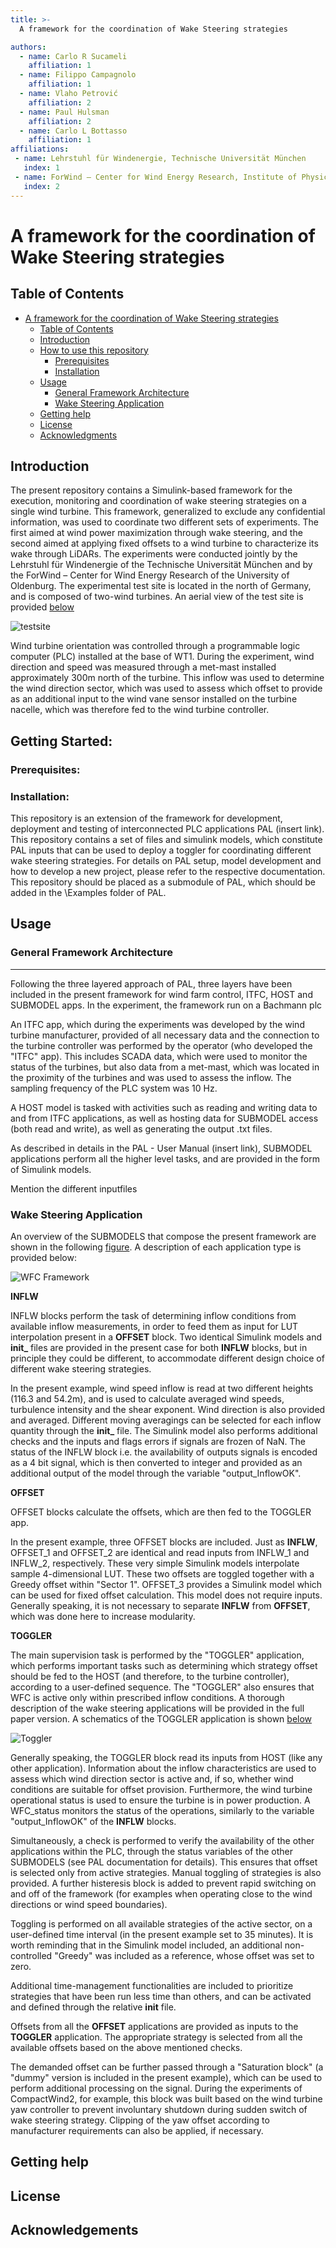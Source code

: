 ```yaml
---
title: >-
  A framework for the coordination of Wake Steering strategies

authors:
  - name: Carlo R Sucameli
    affiliation: 1
  - name: Filippo Campagnolo
    affiliation: 1
  - name: Vlaho Petrović
    affiliation: 2
  - name: Paul Hulsman
    affiliation: 2
  - name: Carlo L Bottasso
    affiliation: 1    
affiliations:
 - name: Lehrstuhl für Windenergie, Technische Universität München
   index: 1
 - name: ForWind – Center for Wind Energy Research, Institute of Physics, University of Oldenburg
   index: 2
---
```


# A framework for the coordination of Wake Steering strategies

## Table of Contents

- [A framework for the coordination of Wake Steering strategies](#a-framework-for-the-coordination-of-Wake-Steering-strategies)
  - [Table of Contents](#table-of-contents)
  - [Introduction](#introduction)
  - [How to use this repository](#How-to-use-this-repository)
    - [Prerequisites](#prerequisites)
    - [Installation](#installation)
  - [Usage](#usage)
    - [General Framework Architecture](#General-Framework-Architecture)
    - [Wake Steering Application](#Wake-Steering-Application)
  - [Getting help](#getting-help)
  - [License](#license)
  - [Acknowledgments](#acknowledgments)


## Introduction

The present repository contains a Simulink-based framework for the execution, monitoring and coordination of wake steering strategies on a single wind turbine. This framework, generalized to exclude any confidential information, was used to coordinate two different sets of experiments. The first aimed at wind power maximization through wake steering, and the second aimed at applying fixed offsets to a wind turbine to characterize its wake through LiDARs. The experiments were conducted jointly by the Lehrstuhl für Windenergie of the Technische Universität München and by the ForWind – Center for Wind Energy Research of the University of Oldenburg. The experimental test site is located in the north of Germany, and is composed of two-wind turbines. An aerial view of the test site is provided [below](./docs/overview_testsite.png)

![testsite](./docs/overview_testsite.png "Overview of the test site")

Wind turbine orientation was controlled through a programmable logic computer (PLC) installed at the base of WT1. During the experiment, wind direction and speed was measured through a met-mast installed approximately 300m north of the turbine. This inflow was used to determine the wind direction sector, which was used to assess which offset to provide as an additional input to the wind vane sensor installed on the turbine nacelle, which was therefore fed to the wind turbine controller.


## Getting Started:

### Prerequisites:
### Installation:

This repository is an extension of the framework for development, deployment and testing of interconnected PLC applications PAL (insert link). This repository contains a set of files and simulink models, which constitute PAL inputs that can be used to deploy a toggler for coordinating different wake steering strategies. For details on PAL setup, model development and how to develop a new project, please refer to the respective documentation. This repository should be placed as a submodule of PAL, which should be added in the \Examples folder of PAL.


## Usage

### General Framework Architecture
------------------------------------

Following the three layered approach of PAL, three layers have been included in the present framework for wind farm control, ITFC, HOST and SUBMODEL apps. In the experiment, the framework run on a Bachmann plc

An ITFC app, which during the experiments was developed by the wind turbine manufacturer, provided of all necessary data and the connection to the turbine controller was performed by the operator (who developed the "ITFC" app). This includes SCADA data, which were used to monitor the status of the turbines, but also data from a met-mast, which was located in the proximity of the turbines and was used to assess the inflow. The sampling frequency of the PLC system was 10 Hz. 

A HOST model is tasked with activities such as reading and writing data to and from ITFC applications, as well as hosting data for SUBMODEL access (both read and write), as well as generating the output .txt files.

As described in details in the PAL - User Manual (insert link), SUBMODEL applications perform all the higher level tasks, and are provided in the form of Simulink models. 

Mention the different inputfiles

### Wake Steering Application

An overview of the SUBMODELS that compose the present framework are shown in the following [figure](./docs/wfc_framework_apps.png). A description of each application type is provided below:

![WFC Framework](./docs/wfc_framework_apps.png)

**INFLW**

INFLW blocks perform the task of determining inflow conditions from available inflow measurements, in order to feed them as input for LUT interpolation present in a **OFFSET** block. Two identical Simulink models and **init_** files are provided in the present case for both **INFLW** blocks, but in principle they could be different, to accommodate different design choice of different wake steering strategies. 

In the present example, wind speed inflow is read at two different heights (116.3 and 54.2m), and is used to calculate averaged wind speeds, turbulence intensity and the shear exponent. Wind direction is also provided and averaged. Different moving averagings can be selected for each inflow quantity through the **init_** file. The Simulink model also performs additional checks and the inputs and flags errors if signals are frozen of NaN. The status of the INFLW block i.e. the availability of outputs signals is encoded as a 4 bit signal, which is then converted to integer and provided as an additional output of the model through the variable "output_InflowOK".

**OFFSET**

OFFSET blocks calculate the offsets, which are then fed to the TOGGLER app. 

In the present example, three OFFSET blocks are included. Just as **INFLW**, OFFSET_1 and OFFSET_2 are identical and read inputs from INFLW_1 and INFLW_2, respectively. These very simple Simulink models interpolate sample 4-dimensional LUT. These two offsets are toggled together with a Greedy offset within "Sector 1". OFFSET_3 provides a Simulink model which can be used for fixed offset calculation. This model does not require inputs. Generally speaking, it is not necessary to separate **INFLW** from **OFFSET**, which was done here to increase modularity.

**TOGGLER**

The main supervision task is performed by the "TOGGLER" application, which performs important tasks such as determining which strategy offset should be fed to the HOST (and therefore, to the turbine controller), according to a user-defined sequence. The "TOGGLER" also ensures that WFC is active only within prescribed inflow conditions. A thorough description of the wake steering applications will be provided in the full paper version. A schematics of the TOGGLER application is shown [below](./docs/wfc_framework_apps.png)

![Toggler](./docs/wfc_framework_apps.png)

Generally speaking, the TOGGLER block read its inputs from HOST (like any other application). Information about the inflow characteristics are used to assess which wind direction sector is active and, if so, whether wind conditions are suitable for offset provision. Furthermore, the wind turbine operational status is used to ensure the turbine is in power production. A WFC_status monitors the status of the operations, similarly to the variable "output_InflowOK" of the **INFLW** blocks. 

Simultaneously, a check is performed to verify the availability of the other applications within the PLC, through the status variables of the other SUBMODELS (see PAL documentation for details). This ensures that offset is selected only from active strategies. Manual toggling of strategies is also provided. A further histeresis block is added to prevent rapid switching on and off of the framework (for examples when operating close to the wind directions or wind speed boundaries).

Toggling is performed on all available strategies of the active sector, on a user-defined time interval (in the present example set to 35 minutes). It is worth reminding that in the Simulink model included, an additional non-controlled "Greedy" was included as a reference, whose offset was set to zero.

Additional time-management functionalities are included to prioritize strategies that have been run less time than others, and can be activated and defined through the relative **init** file.

Offsets from all the **OFFSET** applications are provided as inputs to the **TOGGLER** application. The appropriate strategy is selected from all the available offsets based on the above mentioned checks. 

The demanded offset can be further passed through a "Saturation block" (a "dummy" version is included in the present example), which can be used to perform additional processing on the signal. During the experiments of CompactWind2, for example, this block was built based on the wind turbine yaw controller to prevent involuntary shutdown during sudden switch of wake steering strategy. Clipping of the yaw offset according to manufacturer requirements can also be applied, if necessary.

## Getting help

## License 

## Acknowledgements



